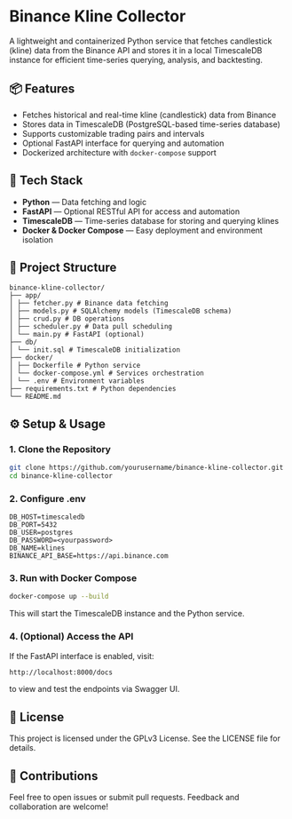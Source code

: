 # Binance Kline Collector

A lightweight and containerized Python service that fetches candlestick (kline) data from the Binance API and stores it in a local TimescaleDB instance for efficient time-series querying, analysis, and backtesting.

## 📦 Features

- Fetches historical and real-time kline (candlestick) data from Binance
- Stores data in TimescaleDB (PostgreSQL-based time-series database)
- Supports customizable trading pairs and intervals
- Optional FastAPI interface for querying and automation
- Dockerized architecture with `docker-compose` support

## 🚀 Tech Stack

- **Python** — Data fetching and logic
- **FastAPI** — Optional RESTful API for access and automation
- **TimescaleDB** — Time-series database for storing and querying klines
- **Docker & Docker Compose** — Easy deployment and environment isolation

## 📁 Project Structure
```
binance-kline-collector/
├── app/
│ ├── fetcher.py # Binance data fetching
│ ├── models.py # SQLAlchemy models (TimescaleDB schema)
│ ├── crud.py # DB operations
│ ├── scheduler.py # Data pull scheduling
│ └── main.py # FastAPI (optional)
├── db/
│ └── init.sql # TimescaleDB initialization
├── docker/
│ ├── Dockerfile # Python service
│ └── docker-compose.yml # Services orchestration
│ └── .env # Environment variables
├── requirements.txt # Python dependencies
└── README.md
```

## ⚙️ Setup & Usage

### 1. Clone the Repository

```bash
git clone https://github.com/yourusername/binance-kline-collector.git
cd binance-kline-collector
```

### 2. Configure .env
```
DB_HOST=timescaledb
DB_PORT=5432
DB_USER=postgres
DB_PASSWORD=<yourpassword>
DB_NAME=klines
BINANCE_API_BASE=https://api.binance.com
```

### 3. Run with Docker Compose
```bash
docker-compose up --build
```
This will start the TimescaleDB instance and the Python service.

### 4. (Optional) Access the API
If the FastAPI interface is enabled, visit:
```bash
http://localhost:8000/docs
```
to view and test the endpoints via Swagger UI.

## 📜 License
This project is licensed under the GPLv3 License. See the LICENSE file for details.

##  🙌 Contributions
Feel free to open issues or submit pull requests. Feedback and collaboration are welcome!
